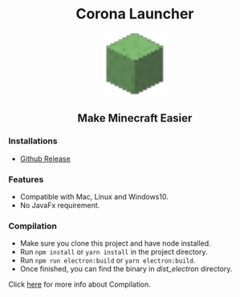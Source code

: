 # <center> Corona Launcher </center>

<div align="center">
    <img src="./build/icons/128x128.png"/>
</div>

## <center> Make Minecraft Easier </center>

### Installations
- [Github Release]()

### Features
- Compatible with Mac, Linux and Windows10.
- No JavaFx requirement.

### Compilation
- Make sure you clone this project and have node installed.
- Run `npm install` or `yarn install` in the project directory.
- Run `npm run electron:build` or `yarn electron:build`.
- Once finished, you can find the binary in *dist_electron* directory.

Click [here](https://nklayman.github.io/vue-cli-plugin-electron-builder/) for more info about Compilation.